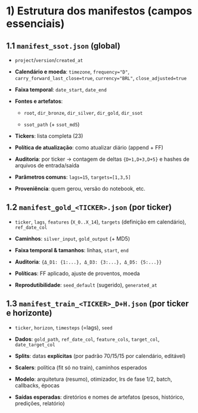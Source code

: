 # 1) Estrutura dos manifestos (campos essenciais)

## 1.1 `manifest_ssot.json` (global)

- `project`/`version`/`created_at`
    
- **Calendário e moeda**: `timezone`, `frequency="D"`, `carry_forward_last_close=true`, `currency="BRL"`, `close_adjusted=true`
    
- **Faixa temporal**: `date_start`, `date_end`
    
- **Fontes e artefatos**:
    
    - `root`, `dir_bronze`, `dir_silver`, `dir_gold`, `dir_ssot`
        
    - `ssot_path` (+ `ssot_md5`)
        
- **Tickers**: lista completa (23)
    
- **Política de atualização**: como atualizar diário (append + FF)
    
- **Auditoria**: por ticker → contagem de deltas `{D+1,D+3,D+5}` e hashes de arquivos de entrada/saída
    
- **Parâmetros comuns**: `lags=15`, `targets=[1,3,5]`
    
- **Proveniência**: quem gerou, versão do notebook, etc.
    

## 1.2 `manifest_gold_<TICKER>.json` (por ticker)

- `ticker`, `lags`, `features` (`X_0..X_14`), `targets` (definição em calendário), `ref_date_col`
    
- **Caminhos**: `silver_input`, `gold_output` (+ MD5)
    
- **Faixa temporal & tamanhos**: linhas, `start`, `end`
    
- **Auditoria**: `{Δ_D1: {1:...}, Δ_D3: {3:...}, Δ_D5: {5:...}}`
    
- **Políticas**: FF aplicado, ajuste de proventos, moeda
    
- **Reprodutibilidade**: `seed_default` (sugerido), `generated_at`
    

## 1.3 `manifest_train_<TICKER>_D+H.json` (por ticker e horizonte)

- `ticker`, `horizon`, `timesteps` (=lags), `seed`
    
- **Dados**: `gold_path`, `ref_date_col`, `feature_cols`, `target_col`, `date_target_col`
    
- **Splits**: datas **explícitas** (por padrão 70/15/15 por calendário, editável)
    
- **Scalers**: política (fit só no train), caminhos esperados
    
- **Modelo**: arquitetura (resumo), otimizador, lrs de fase 1/2, batch, callbacks, épocas
    
- **Saídas esperadas**: diretórios e nomes de artefatos (pesos, histórico, predições, relatório)